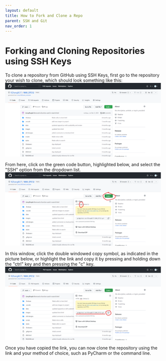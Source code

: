 ```yaml
---
layout: default
title: How to Fork and Clone a Repo
parent: SSH and Git
nav_order: 1
---
```


# Forking and Cloning Repositories using SSH Keys

To clone a repository from GitHub using SSH Keys, first go to the repository your wish to clone, which should look something like this: ![](/assets/images/github%20repo.png)

From here, click on the green code button, highlighted below, and select the "SSH" option from the dropdown list. ![](/assets/images/SSH%20option.png)

In this window, click the double windowed copy symbol, as indicated in the picture below, or highlight the link and copy it by pressing and holding down the "ctrl" key and then pressing the "c" key. ![](/assets/images/copy%20github%20link.png)

Once you have copied the link, you can now clone the repository using the link and your method of choice, such as PyCharm or the command line.